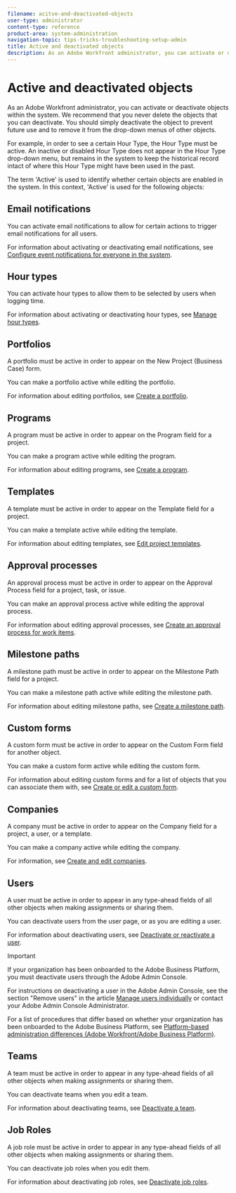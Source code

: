```yaml
---
filename: acitve-and-deactivated-objects
user-type: administrator
content-type: reference
product-area: system-administration
navigation-topic: tips-tricks-troubleshooting-setup-admin
title: Active and deactivated objects
description: As an Adobe Workfront administrator, you can activate or deactivate objects within the system. We recommend that you never delete the objects that you can deactivate. You should simply deactivate the object to prevent future use and to remove it from the drop-down menus of other objects.
---
```


# Active and deactivated objects

As an Adobe Workfront administrator, you can activate or deactivate objects within the system. We recommend that you never delete the objects that you can deactivate. You should simply deactivate the object to prevent future use and to remove it from the drop-down menus of other objects.

For example, in order to see a certain Hour Type, the Hour Type must be active. An inactive or disabled Hour Type does not appear in the Hour Type drop-down menu, but remains in the system to keep the historical record intact of where this Hour Type might have been used in the past.

The term 'Active' is used to identify whether certain objects are enabled in the system. In this context, 'Active' is used for the following objects:

## Email notifications

You can activate email notifications to allow for certain actions to trigger email notifications for all users.

For information about activating or deactivating email notifications, see [Configure event notifications for everyone in the system](../../administration-and-setup/manage-workfront/emails/configure-event-notifications-for-everyone-in-the-system.md).

## Hour types

You can activate hour types to allow them to be selected by users when logging time.

For information about activating or deactivating hour types, see [Manage hour types](../../administration-and-setup/set-up-workfront/configure-timesheets-schedules/hour-types.md).

## Portfolios

A portfolio must be active in order to appear on the New Project (Business Case) form.

You can make a portfolio active while editing the portfolio.

For information about editing portfolios, see [Create a portfolio](../../manage-work/portfolios/create-and-manage-portfolios/create-portfolios.md).

## Programs

A program must be active in order to appear on the Program field for a project.

You can make a program active while editing the program.

For information about editing programs, see [Create a program](../../manage-work/portfolios/create-and-manage-programs/create-program.md).

## Templates

A template must be active in order to appear on the Template field for a project.

You can make a template active while editing the template.

For information about editing templates, see [Edit project templates](../../manage-work/projects/create-and-manage-templates/edit-templates.md).

## Approval processes

An approval process must be active in order to appear on the Approval Process field for a project, task, or issue.

You can make an approval process active while editing the approval process.

For information about editing approval processes, see [Create an approval process for work items](../../administration-and-setup/customize-workfront/configure-approval-milestone-processes/create-approval-processes.md).

## Milestone paths

A milestone path must be active in order to appear on the Milestone Path field for a project.

You can make a milestone path active while editing the milestone path.

For information about editing milestone paths, see [Create a milestone path](../../administration-and-setup/customize-workfront/configure-approval-milestone-processes/create-milestone-path.md).

## Custom forms

A custom form must be active in order to appear on the Custom Form field for another object.

You can make a custom form active while editing the custom form.

For information about editing custom forms and for a list of objects that you can associate them with, see [Create or edit a custom form](../../administration-and-setup/customize-workfront/create-manage-custom-forms/create-or-edit-a-custom-form.md).

## Companies

A company must be active in order to appear on the Company field for a project, a user, or a template.

You can make a company active while editing the company.

For information, see [Create and edit companies](../../administration-and-setup/set-up-workfront/organizational-setup/create-and-edit-companies.md).

## Users

A user must be active in order to appear in any type-ahead fields of all other objects when making assignments or sharing them.

You can deactivate users from the user page, or as you are editing a user.

For information about deactivating users, see [Deactivate or reactivate a user](../../administration-and-setup/add-users/create-and-manage-users/deactivate-a-user.md).

>[!IMPORTANT]
>
>If your organization has been onboarded to the Adobe Business Platform, you must deactivate users through the Adobe Admin Console.
>
>For instructions on deactivating a user in the Adobe Admin Console, see the section "Remove users" in the article [Manage users individually](https://helpx.adobe.com/enterprise/using/manage-users-individually.html) or contact your Adobe Admin Console Administrator.
>
>For a list of procedures that differ based on whether your organization has been onboarded to the Adobe Business Platform, see [Platform-based administration differences (Adobe Workfront/Adobe Business Platform)](../../administration-and-setup/get-started-wf-administration/actions-in-admin-console.md).

## Teams

A team must be active in order to appear in any type-ahead fields of all other objects when making assignments or sharing them.

You can deactivate teams when you edit a team.

For information about deactivating teams, see [Deactivate a team](../../people-teams-and-groups/create-and-manage-teams/deactivate-a-team.md).

## Job Roles

A job role must be active in order to appear in any type-ahead fields of all other objects when making assignments or sharing them.

You can deactivate job roles when you edit them.

For information about deactivating job roles, see [Deactivate job roles](../../administration-and-setup/set-up-workfront/organizational-setup/deactivate-job-roles.md).
